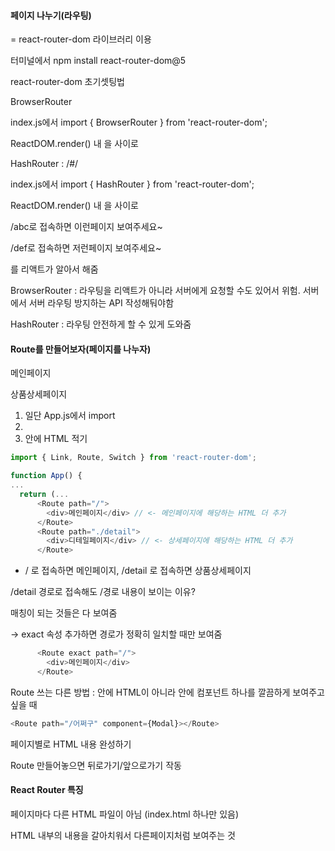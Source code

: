 #### 페이지 나누기(라우팅)

= react-router-dom 라이브러리 이용

터미널에서 npm install react-router-dom@5

react-router-dom 초기셋팅법

BrowserRouter

index.js에서 import { BrowserRouter } from 'react-router-dom';

ReactDOM.render() 내 <App />을 <BrowserRouter></BrowserRouter> 사이로


HashRouter : /#/ 

index.js에서 import { HashRouter } from 'react-router-dom';

ReactDOM.render() 내 <App />을 <HashRouter></HashRouter> 사이로



/abc로 접속하면 이런페이지 보여주세요~

/def로 접속하면 저런페이지 보여주세요~

를 리액트가 알아서 해줌

BrowserRouter : 라우팅을 리액트가 아니라 서버에게 요청할 수도 있어서 위험. 서버에서 서버 라우팅 방지하는 API 작성해둬야함

HashRouter : 라우팅 안전하게 할 수 있게 도와줌



#### Route를 만들어보자(페이지를 나누자)

메인페이지

상품상세페이지

1. 일단 App.js에서 import 
2. <Route path ="/경로"></Route>
3. <Route> 안에 HTML 적기

```js
import { Link, Route, Switch } from 'react-router-dom';

function App() {
...
  return (...
      <Route path="/">
        <div>메인페이지</div> // <- 메인페이지에 해당하는 HTML 더 추가
      </Route>
      <Route path="./detail">
        <div>디테일페이지</div> // <- 상세페이지에 해당하는 HTML 더 추가
      </Route>
```

* / 로 접속하면 메인페이지, /detail 로 접속하면 상품상세페이지



/detail 경로로 접속해도 /경로 내용이 보이는 이유?

매칭이 되는 것들은 다 보여줌 

-> exact 속성 추가하면 경로가 정확히 일치할 때만 보여줌

```js
      <Route exact path="/">
        <div>메인페이지</div>
      </Route>
```



Route 쓰는 다른 방법 : 안에 HTML이 아니라 안에 컴포넌트 하나를 깔끔하게 보여주고 싶을 때

```js
<Route path="/어쩌구" component={Modal}></Route>
```



페이지별로 HTML 내용 완성하기

Route 만들어놓으면 뒤로가기/앞으로가기 작동



#### React Router 특징

페이지마다 다른 HTML 파일이 아님 (index.html 하나만 있음)

HTML 내부의 내용을 갈아치워서 다른페이지처럼 보여주는 것
